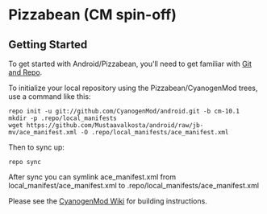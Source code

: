 Pizzabean (CM spin-off)
===========

Getting Started
---------------

To get started with Android/Pizzabean, you'll need to get
familiar with [Git and Repo](http://source.android.com/download/using-repo).

To initialize your local repository using the Pizzabean/CyanogenMod trees, use a command like this:

    repo init -u git://github.com/CyanogenMod/android.git -b cm-10.1
    mkdir -p .repo/local_manifests
    wget https://github.com/Mustaavalkosta/android/raw/jb-mv/ace_manifest.xml -O .repo/local_manifests/ace_manifest.xml

Then to sync up:

    repo sync

After sync you can symlink ace_manifest.xml from local_manifest/ace_manifest.xml to .repo/local_manifests/ace_manifest.xml

Please see the [CyanogenMod Wiki](http://wiki.cyanogenmod.org/) for building instructions.
